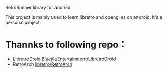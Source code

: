 RetroRunner library for android.

This project is mainly used to learn libretro and opengl es on android. 
It's a personal project.

# Thannks to following repo：
- LibretroDroid [BluetileEntertainment/LibretroDroid](https://github.com/BluetileEntertainment/LibretroDroid)
- RetroArch [libretro/RetroArch](https://github.com/libretro/RetroArch)
